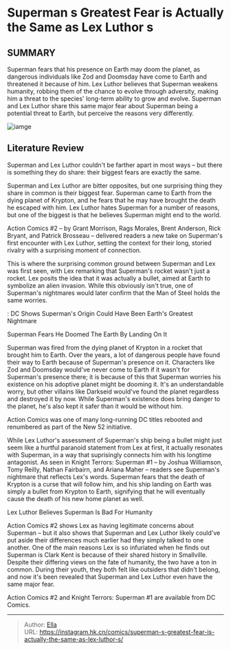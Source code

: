 # Superman s Greatest Fear is Actually the Same as Lex Luthor s


## SUMMARY 



  Superman fears that his presence on Earth may doom the planet, as dangerous individuals like Zod and Doomsday have come to Earth and threatened it because of him.   Lex Luthor believes that Superman weakens humanity, robbing them of the chance to evolve through adversity, making him a threat to the species&#39; long-term ability to grow and evolve.   Superman and Lex Luthor share this same major fear about Superman being a potential threat to Earth, but perceive the reasons very differently.  

![iamge](https://static1.srcdn.com/wordpress/wp-content/uploads/2023/02/superman-glaring-at-lex-luthor.jpg)

## Literature Review

Superman and Lex Luthor couldn&#39;t be farther apart in most ways – but there is something they do share: their biggest fears are exactly the same.




Superman and Lex Luthor are bitter opposites, but one surprising thing they share in common is their biggest fear. Superman came to Earth from the dying planet of Krypton, and he fears that he may have brought the death he escaped with him. Lex Luthor hates Superman for a number of reasons, but one of the biggest is that he believes Superman might end to the world.




Action Comics #2 – by Grant Morrison, Rags Morales, Brent Anderson, Rick Bryant, and Patrick Brosseau – delivered readers a new take on Superman&#39;s first encounter with Lex Luthor, setting the context for their long, storied rivalry with a surprising moment of connection.



          

This is where the surprising common ground between Superman and Lex was first seen, with Lex remarking that Superman&#39;s rocket wasn&#39;t just a rocket. Lex posits the idea that it was actually a bullet, aimed at Earth to symbolize an alien invasion. While this obviously isn&#39;t true, one of Superman&#39;s nightmares would later confirm that the Man of Steel holds the same worries.

 : DC Shows Superman&#39;s Origin Could Have Been Earth&#39;s Greatest Nightmare





 Superman Fears He Doomed The Earth By Landing On It 


          

Superman was fired from the dying planet of Krypton in a rocket that brought him to Earth. Over the years, a lot of dangerous people have found their way to Earth because of Superman&#39;s presence on it. Characters like Zod and Doomsday would&#39;ve never come to Earth if it wasn&#39;t for Superman&#39;s presence there; it is because of this that Superman worries his existence on his adoptive planet might be dooming it. It&#39;s an understandable worry, but other villains like Darkseid would&#39;ve found the planet regardless and destroyed it by now. While Superman&#39;s existence does bring danger to the planet, he&#39;s also kept it safer than it would be without him.



Action Comics was one of many long-running DC titles rebooted and renumbered as part of the New 52 initiative.







While Lex Luthor&#39;s assessment of Superman&#39;s ship being a bullet might just seem like a hurtful paranoid statement from Lex at first, it actually resonates with Superman, in a way that suprisingly connects him with his longtime antagonist. As seen in Knight Terrors: Superman #1 – by Joshua Williamson, Tomy Reilly, Nathan Fairbairn, and Ariana Maher – readers see Superman&#39;s nightmare that reflects Lex&#39;s words. Superman fears that the death of Krypton is a curse that will follow him, and his ship landing on Earth was simply a bullet from Krypton to Earth, signifying that he will eventually cause the death of his new home planet as well.



 Lex Luthor Believes Superman Is Bad For Humanity 


          



Action Comics #2 shows Lex as having legitimate concerns about Superman – but it also shows that Superman and Lex Luthor likely could&#39;ve put aside their differences much earlier had they simply talked to one another. One of the main reasons Lex is so infuriated when he finds out Superman is Clark Kent is because of their shared history in Smallville. Despite their differing views on the fate of humanity, the two have a ton in common. During their youth, they both felt like outsiders that didn&#39;t belong, and now it&#39;s been revealed that Superman and Lex Luthor even have the same major fear.




Action Comics #2 and Knight Terrors: Superman #1 are available from DC Comics.



---

> Author: [Ella](https://instagram.hk.cn/)  
> URL: https://instagram.hk.cn/comics/superman-s-greatest-fear-is-actually-the-same-as-lex-luthor-s/  

